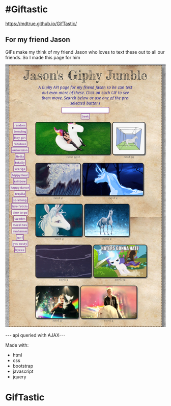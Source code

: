 #Giftastic
=======
 https://mdtrue.github.io/GifTastic/
## For my friend Jason

GIFs make my think of my friend Jason who loves to text these out to all our friends.
So I made this page for him

![Game Image](assets\images\giftastic.png)

--- api queried with AJAX---

Made with:

  * html
  * css
  * bootstrap
  * javascript
  * jquery

# GifTastic

